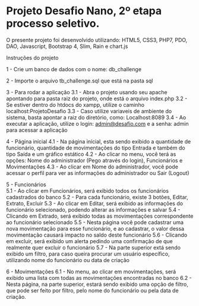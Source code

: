 # Projeto Desafio Nano, 2º etapa processo seletivo.

O presente projeto foi desenvolvido utilizando: HTML5, CSS3, PHP7, PDO, DAO, Javascript, Bootstrap 4, Slim, Rain e chart.js

Instruções do projeto

1 - Crie um banco de dados com o nome: db_challenge

2 - Importe o arquivo tb_challenge.sql que está na pasta sql

3 - Para rodar a aplicação
3.1 - Abra o projeto usando seu apache apontando para pasta raiz do projeto, onde está o arquivo index.php
3.2 - Se estiver dentro do htdocs do xampp, utilize o caminho localhost:ProjetoDesafio
3.3 - Caso utilize variaveis de ambiente do sistema, basta apontar a raiz do diretório, como: Localhost:8089
3.4 - Ao executar a aplicação, utilize o login: admin@desafio.com e a senha: admin para acessar a aplicação

4 - Página inícial
4.1 - Na página inícial, esta sendo exibido a quantidade de funcionário, quantidade de movimentações do tipo Entrada e também do tipo Saída e um gráfico estático
4.2 - Ao clicar no menu, você terá as opções: Nome do administrador (Pego através do login), Funcionários e Movimentações
4.3 - Ao clicar em Nome do administrador, você pode acessar o perfil para ver as informações do administrador ou Sair (Logout)

5 - Funcionários<br>
5.1 - Ao clicar em Funcionários, será exibido todos os funcionários cadastrados do banco
5.2 - Para cada funcionário, existe 3 botões, Editar, Extrato, Excluir
5.3 - Ao clicar em Editar, será exibido as informações do funcionário selecionado, podendo alterar as informações e salvar
5.4 - Clicando em Extrado, será exibido todas as movimentações correspondente ao funcionário selecionado
5.5 - Nesta página você pode cadastrar uma nova movimentação para esse funcionário, e ao cadastrar, o valor dessa movimentação causará impacto no saldo deste funcionário
5.6 - Clicando em excluir, será exibido um alerta pedindo uma confirmação de que realmente quer excluir o funcionário
5.7 - Na parte superior extá sendo exibido um filtro, para caso queira procurar um usuário específico, utilizando nome do funcionário ou data de criação

6 - Movimentações
6.1 - No menu, ao clicar em movimentações, será exibido uma lista com todas as movimentações encontradas no banco
6.2 - Nesta página, na parte superior, estará sendo exibido uma opção de filtro, que pode ser feito por filtro, pelo nome do funcionário ou pela data de criação.
